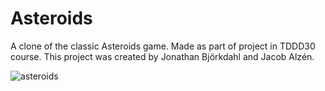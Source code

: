 # Asteroids

A clone of the classic Asteroids game. Made as part of project in TDDD30 course.
This project was created by Jonathan Björkdahl and Jacob Alzén.

![asteroids](https://user-images.githubusercontent.com/125046445/218131618-077f0a65-ce57-4587-b8cc-210537d6750a.png)
